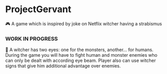 # ProjectGervant
🎮 A game which is inspired by joke on Netflix witcher having a strabismus

### WORK IN PROGRESS
👀 A witcher has two eyes: one for the monsters, another... for humans. During the game you will have to fight human and monster enemies who can only be dealt with according eye beam. Player also can use witcher signs that give him additional advantage over enemies.

